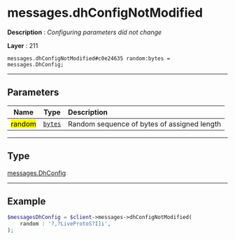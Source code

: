 # messages.dhConfigNotModified

**Description** : *Configuring parameters did not change*

**Layer** : 211

```tl
messages.dhConfigNotModified#c0e24635 random:bytes = messages.DhConfig;
```

---

## Parameters

| Name | Type | Description |
| :---: | :---: | :--- |
| <mark>random</mark> | [`bytes`](type/bytes) | Random sequence of bytes of assigned length |

---

## Type

[messages.DhConfig](type/messages.DhConfig)

---

## Example

```php
$messagesDhConfig = $client->messages->dhConfigNotModified(
	random : '?,?ׂLiveProtoS?I]i',
);
```